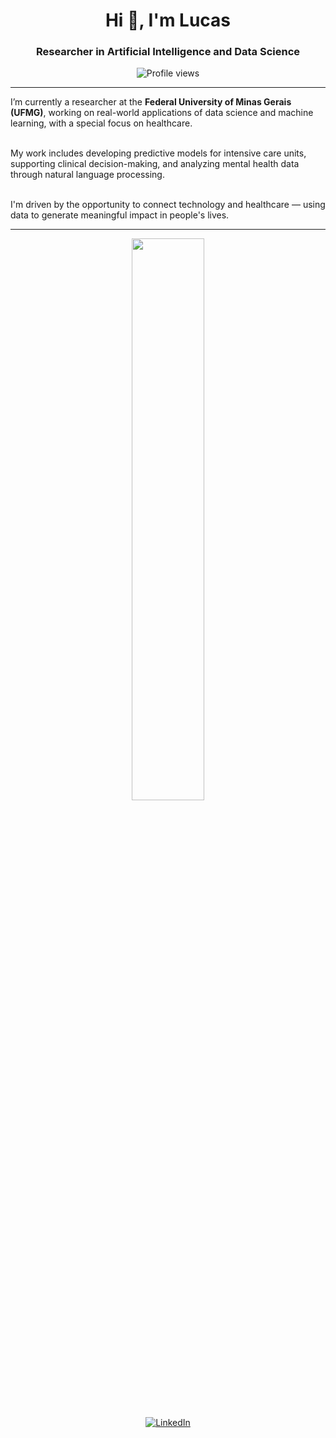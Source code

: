 <h1 align="center">Hi 👋, I'm Lucas</h1>
<h3 align="center">Researcher in Artificial Intelligence and Data Science</h3>

<p align="center">
  <img src="https://komarev.com/ghpvc/?username=lucaspimentab&label=Profile%20Views&color=0e75b6&style=flat" alt="Profile views" />
</p>

---

<p align="">
  I’m currently a researcher at the <strong>Federal University of Minas Gerais (UFMG)</strong>, working on real-world applications of data science and machine learning, with a special focus on healthcare.<br><br>

  My work includes developing predictive models for intensive care units, supporting clinical decision-making, and analyzing mental health data through natural language processing.<br><br>

  I'm driven by the opportunity to connect technology and healthcare — using data to generate meaningful impact in people's lives.
</p>

---

<p align="center">
  <img width="48%" src="https://github-readme-stats.vercel.app/api/top-langs/?username=lucaspimentab&layout=compact&theme=default&hide_border=true" />
</p>

<p align="center">
  <a href="https://www.linkedin.com/in/lucas-pim">
    <img src="https://img.shields.io/badge/LinkedIn-Lucas%20Pimenta-blue?style=for-the-badge&logo=linkedin" alt="LinkedIn">
  </a>
</p>

